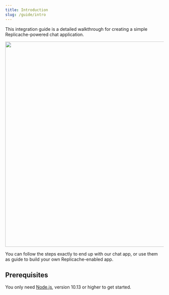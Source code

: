 ```yaml
---
title: Introduction
slug: /guide/intro
---
```


This integration guide is a detailed walkthrough for creating a simple Replicache-powered chat application.

<p align="center">
  <img src="/img/setup/sync.webp" width="650"/>
</p>

You can follow the steps exactly to end up with our chat app, or use them as guide to build your own Replicache-enabled app.

## Prerequisites

You only need [Node.js](https://nodejs.org/en/), version 10.13 or higher to get started.
